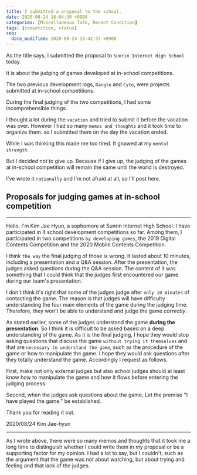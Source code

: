 ```yaml
---
title: I submitted a proposal to the school.
date: 2020-08-24 16:04:30 +0900
categories: [Miscellaneous Talk, Recent Condition]
tags: [competition, status]
seo:
  date_modified: 2020-08-24 15:42:37 +0900
---
```


As the title says, I submitted the proposal to `Sunrin Internet High School` today.

It is about the judging of games developed at in-school competitions.

The two previous development logs, `Gangle` and `Cyto`, were projects submitted at in-school competitions.

During the final judging of the two competitions, I had some incomprehensible things. 

I thought a lot during the `vacation` and tried to submit it before the vacation was over. However I had so many `memos and thoughts` and it took time to organize them. so I submitted them on the day the vacation ended.

While I was thinking this made me too tired. It gnawed at my `mental strength`.

But I decided not to give up. Because if I give up, the judging of the games at in-school competition will remain the same until the world is destroyed.

I've wrote it `rationally` and I'm not afraid at all, so I'll post here.


## Proposals for judging games at in-school competition

***

Hello, I'm Kim Jae Hyun, a sophomore at Sunrin Internet High School. I have participated in 4 school development competitions so far. Among them, I participated in two competitions `by developing games`, the 2019 Digital Contents Competition and the 2020 Mobile Contents Competition.

I think `the way` the final judging of those is wrong. It lasted about 10 minutes, including a presentation and a Q&A session. After the presentation, the judges asked questions during the Q&A session. The content of it was something that I could think that the judges first encountered our game during our team's presentation.

I don't think it's right that some of the judges judge after `only 10 minutes` of contacting the game. The reason is that judges will have difficulty understanding the four main elements of the game during the judging time. Therefore, they won't be able to understand and judge the game *correctly*. 

As stated earlier, some of the judges understand the game **during the presentation**. So I think it is difficult to be asked based on a deep understanding of the game. As it is the final judging, I hope they would stop asking questions that discuss the game `without trying it themselves` and that are `necessary to understand the game`, such as the procedure of the game or how to manipulate the game. I hope they would ask questions after they totally understand the game. Accordingly I request as follows.

First, make not only external judges but also school judges should at least know how to manipulate the game and how it flows before entering the judging process.

Second, when the judges ask questions about the game,  Let the premise "I have played the game." be established.

Thank you for reading it out.

2020/08/24 Kim Jae-hyun

***

As I wrote above, there were so many memos and thoughts that it took me a long time to distinguish whether I could write them in my proposal or be a supporting factor for my opinion. I had a lot to say, but I couldn't, such as the argument that the game was not about watching, but about trying and feeling and that lack of the judges. 
